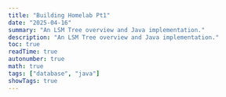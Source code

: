 ```yaml
---
title: "Building Homelab Pt1"
date: "2025-04-16"
summary: "An LSM Tree overview and Java implementation."
description: "An LSM Tree overview and Java implementation."
toc: true
readTime: true
autonumber: true
math: true
tags: ["database", "java"]
showTags: true
---
```

